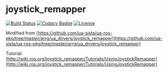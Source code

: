 # joystick_remapper

[![Build Status](https://travis-ci.org/epan-utbm/joystick_remapper.svg?branch=melodic)](https://travis-ci.org/epan-utbm/joystick_remapper) [![Codacy Badge](https://app.codacy.com/project/badge/Grade/e956645f148b43d58d285f64d1958a91)](https://www.codacy.com/gh/epan-utbm/joystick_remapper?utm_source=github.com&amp;utm_medium=referral&amp;utm_content=epan-utbm/joystick_remapper&amp;utm_campaign=Badge_Grade) [![License](https://img.shields.io/badge/License-BSD%203--Clause-gree.svg)](https://opensource.org/licenses/BSD-3-Clause)

Modified from [https://github.com/ua-sista/ua-ros-pkg/tree/master/arrg/ua_drivers/joystick_remapper](https://github.com/ua-sista/ua-ros-pkg/tree/master/arrg/ua_drivers/joystick_remapper)

Tutorial: [http://wiki.ros.org/joystick_remapper/Tutorials/UsingJoystickRemapper](http://wiki.ros.org/joystick_remapper/Tutorials/UsingJoystickRemapper)
